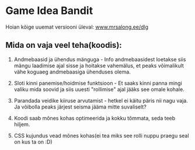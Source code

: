 # Game Idea Bandit

Hoian kõige uuemat versiooni üleval: www.mrsalong.ee/dlg

## Mida on vaja veel teha(koodis):

1) Andmebaasid ja ühendus mänguga - Info andmebaasidest loetakse siis mängu laadimise ajal sisse ja hoitakse vahemälus, et peaks
võimalikult vähe koguaeg andmebaasiga ühenduses olema.

2) Sloti kinni panemise/hoidmise funktsioon - Et saaks kinni panna mingi valiku mida soovid ja siis uuesti "rollimise" ajal jääks see omale kohale.

3) Parandada veidike kiiruse arvutamist - hetkel ei käitu päris nii nagu vaja. Ja võibolla peaks järjest seisma jääma mitte suvaliselt?

4) Koodi saab mõnes kohas optimeerida ja kokku tõmmata, seda teeb hiljem.

5) CSS kujundus vead mõnes kohas(ei tea miks see rolli nuppu praegu seal on kus ta on :D)
